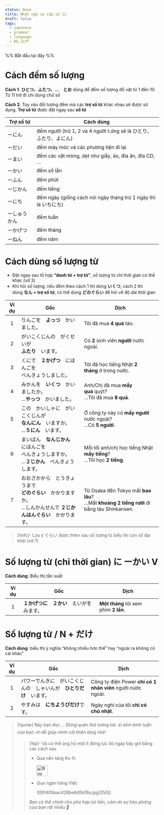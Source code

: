 ```yaml
---
status: Done
title: Nhật ngữ sơ cấp số 11
draft: false
tags:
  - japanese
  - grammar
  - language
  - N5-JLPT
---
```

%% Bắt đầu tại đây %%
# Cách đếm số lượng
**Cách 1**: **ひとつ、ふたつ、…　とお** dùng để đếm số lượng đồ vật từ 1 đến 10. Từ 11 trở đi chỉ dùng chữ số

**Cách 2**: Tùy vào đối tượng đếm mà các **trợ số từ** khác nhau sẽ được sử dụng. **Trợ số từ** được đặt ngay sau **số từ**

| Trợ số từ | Cách dùng                                                   |
| --------- | ----------------------------------------------------------- |
| ーにん       | đếm người (trừ 1, 2 và 4 người t.ứng sẽ là ひとり、ふたり、よにん)     |
| ーだい       | đếm máy móc và các phương tiện đi lại                       |
| ーまい       | đếm các vật mỏng, dẹt như giấy, áo, đĩa ăn, đĩa CD, …       |
| ーかい       | đếm số lần                                                  |
| ーふん       | đếm phút                                                    |
| ーじかん      | đếm tiếng                                                   |
| ーにち       | đếm ngày (giống cách nói ngày tháng trừ 1 ngày thì là いちにち) |
| ーしゅうかん    | đếm tuần                                                    |
| ーかげつ      | đếm tháng                                                   |
| ーねん       | đếm năm                                                     |

# Cách dùng số lượng từ
- Đặt ngay sau tổ hợp **“danh từ + trợ từ”**, số lượng từ chỉ thời gian có thể khác (vd 3)
- Khi hỏi số lượng, nếu đếm theo cách 1 thì dùng **いくつ**, cách 2 thì dùng **なん + trợ số từ**, có thể dùng **どのぐらい** để hỏi về độ dài thời gian

| Ví dụ | Gốc                                                                                                                          | Dịch                                                                                          |
|:-----:| ---------------------------------------------------------------------------------------------------------------------------- | --------------------------------------------------------------------------------------------- |
|   1   | りんごを　**よっつ**　かいました。                                                                                           | Tôi đã mua **4 quả** táo.                                                                     |
|   2   | がいこくじんの　がくせいが　  <br>**ふたり**　います。                                                                       | Có **2** sinh viên **người** nước ngoài.                                                      |
|   3   | くにで　**２かげつ**　にほんごを　  <br>べんきょうしました。                                                                 | Tôi đã học tiếng Nhật **2 tháng** ở trong nước.                                               |
|   4   | みかんを　**いくつ**　かいましたか。  <br>…**やっつ**　かいました。                                                          | Anh/Chị đã mua **mấy quả** quýt?  <br>…Tôi đã mua **8 quả**.                                  |
|   5   | この　かいしゃに　がいこくじんが　  <br>**なんにん**　いますか。  <br>…**５にん**　います。                                  | Ở công ty này có **mấy người**  <br>nước ngoài?  <br>…Có **5 người**.                         |
|   6   | まいばん　**なんじかん**　にほんごを　  <br>べんきょうしますか。  <br>…**２じかん**　べんきょうします。                      | Mỗi tối anh/chị học tiếng Nhật  <br>**mấy tiếng**?  <br>…Tôi học **2 tiếng**.                 |
|  ７   | おおさかから　とうきょうまで　  <br>**どのぐらい**　かかりますか。  <br>…しんかんせんで **２じかんはんぐらい**　かかります。 | Từ Osaka đến Tokyo mất **bao lâu**?  <br>…Mất **khoảng 2 tiếng rưỡi** đi bằng tàu Shinkansen. |

> [!info]- Lưu ý
> ぐらい được thêm sau số lượng từ biểu thị con số đại khái (vd 7)

# Số lượng từ (chỉ thời gian) に ーかい V
**Cách dùng**: Biểu thị tần suất

| Ví dụ | Gốc                                        | Dịch                                  |
|:-----:| ------------------------------------------ | ------------------------------------- |
|   1   | **１かげつに　２かい**　えいがを　みます。 | **Một tháng** tôi xem phim **2 lần**. |

# Số lượng từ / N + だけ
**Cách dùng**: biểu thị ý nghĩa “không nhiều hơn thế” hay “ngoài ra không có cái khác”

| Ví dụ | Gốc                                  | Dịch                                                        |
| :---: | ------------------------------------ | ----------------------------------------------------------- |
|   1   | パワーでんきに　がいこくじんの　しゃいんが　**ひとりだけ**　います。 | Công ty điện Power **chỉ có 1 nhân viên** người nước ngoài. |
|   2   | やすみは　**にちようびだけ**です。                  | Ngày nghỉ của tôi **chỉ có chủ nhật**.                      |

> [!quote] Này bạn đọc ...
> *Đừng quên thả tương tác 👍 kèm bình luận của bạn ✍️ để giúp mình cải thiện blog nhé!* 
> > [!tip]- Và có thể ủng hộ một ít động lực đó ngay bây giờ bằng các cách sau
> > - Qua nền tảng Ko-fi:
> > 
> >   <a href='https://ko-fi.com/M4M111S8CI' target='_blank'><img height='36' style='border:0px;height:36px;' src='https://storage.ko-fi.com/cdn/kofi3.png?v=3' border='0' alt='Buy Me a Coffee at ko-fi.com' /></a>
> > - Qua ngân hàng Việt:
> >   
> >   ![[91405bac428be6d5bf9a.jpg|250]]
> > 
> > *Bạn có thể chỉnh cho phù hợp túi tiền, cảm ơn sự hào phóng của bạn rất nhiều 🥰*